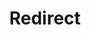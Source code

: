 ﻿---
layout: src/layouts/Redirect.astro
title: Redirect
redirect: /docs/infrastructure/deployment-targets/dynamic-infrastructure/remove-octopustarget
pubDate:  2023-01-01
navSearch: false
navSitemap: false
navMenu: false
---
